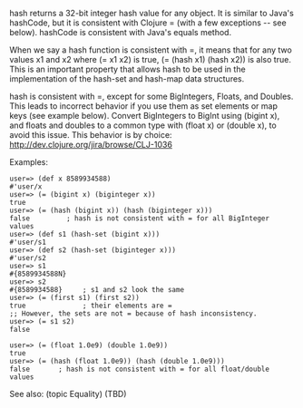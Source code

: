 hash returns a 32-bit integer hash value for any object.  It is
similar to Java's hashCode, but it is consistent with Clojure = (with
a few exceptions -- see below).  hashCode is consistent with Java's
equals method.

When we say a hash function is consistent with =, it means that for
any two values x1 and x2 where (= x1 x2) is true, (= (hash x1)
(hash x2)) is also true.  This is an important property that allows
hash to be used in the implementation of the hash-set and hash-map
data structures.

hash is consistent with =, except for some BigIntegers, Floats, and
Doubles.  This leads to incorrect behavior if you use them as set
elements or map keys (see example below).  Convert BigIntegers to
BigInt using (bigint x), and floats and doubles to a common type
with (float x) or (double x), to avoid this issue.  This behavior is
by choice: http://dev.clojure.org/jira/browse/CLJ-1036

Examples:

    user=> (def x 8589934588)
    #'user/x
    user=> (= (bigint x) (biginteger x))
    true
    user=> (= (hash (bigint x)) (hash (biginteger x)))
    false         ; hash is not consistent with = for all BigInteger values
    user=> (def s1 (hash-set (bigint x)))
    #'user/s1
    user=> (def s2 (hash-set (biginteger x)))
    #'user/s2
    user=> s1
    #{8589934588N}
    user=> s2
    #{8589934588}     ; s1 and s2 look the same
    user=> (= (first s1) (first s2))
    true              ; their elements are =
    ;; However, the sets are not = because of hash inconsistency.
    user=> (= s1 s2)
    false

    user=> (= (float 1.0e9) (double 1.0e9))
    true
    user=> (= (hash (float 1.0e9)) (hash (double 1.0e9)))
    false       ; hash is not consistent with = for all float/double values

See also: (topic Equality)  (TBD)
